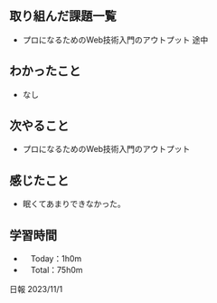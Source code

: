 ## 取り組んだ課題一覧
- プロになるためのWeb技術入門のアウトプット 途中

## わかったこと
- なし
  
## 次やること
- プロになるためのWeb技術入門のアウトプット

## 感じたこと
- 眠くてあまりできなかった。

## 学習時間
- 　Today：1h0m
- 　Total：75h0m

日報 2023/11/1
